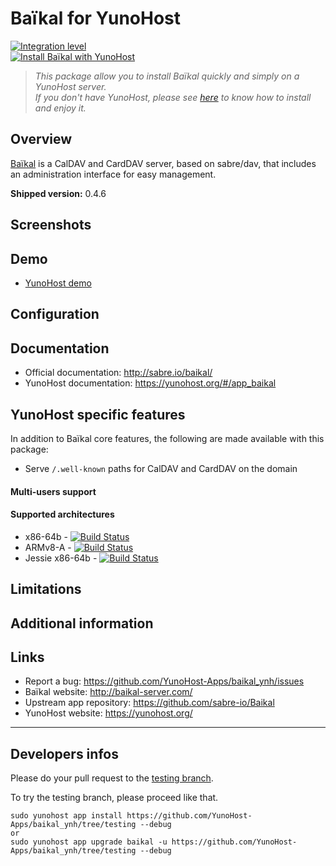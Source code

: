 # Baïkal for YunoHost

[![Integration level](https://dash.yunohost.org/integration/baikal.svg)](https://dash.yunohost.org/appci/app/baikal)  
[![Install Baïkal with YunoHost](https://install-app.yunohost.org/install-with-yunohost.png)](https://install-app.yunohost.org/?app=baikal)

> *This package allow you to install Baïkal quickly and simply on a YunoHost server.  
If you don't have YunoHost, please see [here](https://yunohost.org/#/install) to know how to install and enjoy it.*

## Overview
[Baïkal](http://baikal-server.com/) is a CalDAV and CardDAV server, based on
sabre/dav, that includes an administration interface for easy management.

**Shipped version:** 0.4.6

## Screenshots

## Demo

* [YunoHost demo](https://demo.yunohost.org/baikal/admin/)

## Configuration

## Documentation

 * Official documentation: http://sabre.io/baikal/
 * YunoHost documentation: https://yunohost.org/#/app_baikal

## YunoHost specific features

In addition to Baïkal core features, the following are made available with
this package:

 * Serve `/.well-known` paths for CalDAV and CardDAV on the domain

#### Multi-users support

#### Supported architectures

* x86-64b - [![Build Status](https://ci-apps.yunohost.org/ci/logs/baikal%20%28Apps%29.svg)](https://ci-apps.yunohost.org/ci/apps/baikal/)
* ARMv8-A - [![Build Status](https://ci-apps-arm.yunohost.org/ci/logs/baikal%20%28Apps%29.svg)](https://ci-apps-arm.yunohost.org/ci/apps/baikal/)
* Jessie x86-64b - [![Build Status](https://ci-stretch.nohost.me/ci/logs/baikal%20%28Apps%29.svg)](https://ci-stretch.nohost.me/ci/apps/baikal/)

## Limitations

## Additional information

## Links

 * Report a bug: https://github.com/YunoHost-Apps/baikal_ynh/issues
 * Baïkal website: http://baikal-server.com/
 * Upstream app repository: https://github.com/sabre-io/Baikal
 * YunoHost website: https://yunohost.org/

---

Developers infos
----------------

Please do your pull request to the [testing branch](https://github.com/YunoHost-Apps/baikal_ynh/tree/testing).

To try the testing branch, please proceed like that.
```
sudo yunohost app install https://github.com/YunoHost-Apps/baikal_ynh/tree/testing --debug
or
sudo yunohost app upgrade baikal -u https://github.com/YunoHost-Apps/baikal_ynh/tree/testing --debug
```
